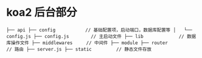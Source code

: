 # koa2 后台部分
`
	├── api
	├── config           // 基础配置项，启动端口，数据库配置等
	│   └── config.js
	├── config.js        // 主启动文件
	├── lib             // 数据库操作文件
	├── middlewares     // 中间件
	├── module
	├── router          // 路由
	├── server.js
	├── static         // 静态文件存放
`
